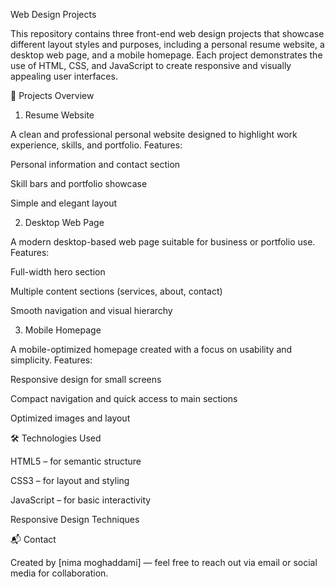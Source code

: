 Web Design Projects

This repository contains three front-end web design projects that showcase different layout styles and purposes, including a personal resume website, a desktop web page, and a mobile homepage.
Each project demonstrates the use of HTML, CSS, and JavaScript to create responsive and visually appealing user interfaces.

📁 Projects Overview
1. Resume Website

A clean and professional personal website designed to highlight work experience, skills, and portfolio.
Features:

Personal information and contact section

Skill bars and portfolio showcase

Simple and elegant layout

2. Desktop Web Page

A modern desktop-based web page suitable for business or portfolio use.
Features:

Full-width hero section

Multiple content sections (services, about, contact)

Smooth navigation and visual hierarchy

3. Mobile Homepage

A mobile-optimized homepage created with a focus on usability and simplicity.
Features:

Responsive design for small screens

Compact navigation and quick access to main sections

Optimized images and layout

🛠️ Technologies Used

HTML5 – for semantic structure

CSS3 – for layout and styling

JavaScript – for basic interactivity

Responsive Design Techniques

📬 Contact

Created by [nima moghaddami] — feel free to reach out via email or social media for collaboration.
